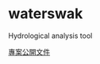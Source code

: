 # waterswak
Hydrological analysis tool

[專案公開文件](https://docs.google.com/document/d/1Rbh83Xr-KhGp4yBkLFiG5ZgPujATfDsu6o1BSozY2os/edit)

